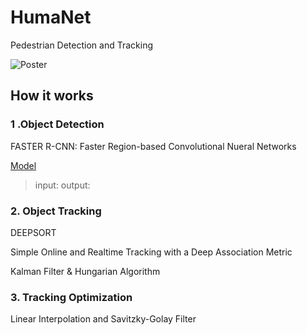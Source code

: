 # HumaNet
Pedestrian Detection and Tracking

![Poster](docs/HumaNet-poster.png  "Poster")

## How it works
### 1 .Object Detection

FASTER R-CNN: Faster Region-based Convolutional Nueral Networks

[Model](https://drive.google.com/open?id=1vpRwR11djSC_pSMJjNpAPgity-4n9spt) 

>input:
>output:
### 2. Object Tracking

DEEPSORT

Simple Online and Realtime Tracking with a Deep Association Metric

Kalman Filter & Hungarian Algorithm

### 3. Tracking Optimization

Linear Interpolation and Savitzky-Golay Filter
